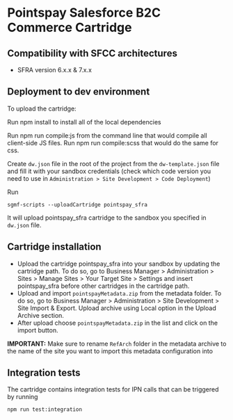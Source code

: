 # Pointspay Salesforce B2C Commerce Cartridge 

## Compatibility with SFCC architectures
- SFRA version 6.x.x & 7.x.x


## Deployment to dev environment
To upload the cartridge:

   Run npm install to install all of the local dependencies

   Run npm run compile:js from the command line that would compile all client-side JS files. Run npm run compile:scss that would do the same for css.

   Create `dw.json` file in the root of the project from the `dw-template.json` file and fill it with your sandbox credentials (check which code version you need to use in `Administration > Site Development > Code Deployment`)

   Run 
   ```
   sgmf-scripts --uploadCartridge pointspay_sfra
   ```
   It will upload pointspay_sfra cartridge to the sandbox you specified in `dw.json` file.


## Cartridge installation

- Upload the cartridge pointspay_sfra into your sandbox by updating the cartridge path. To do so, go to Business Manager > Administration > Sites > Manage Sites > Your Target Site > Settings and insert pointspay_sfra before other cartridges in the cartridge path.
- Upload and import `pointspayMetadata.zip` from the metadata folder. To do so, go to Business Manager > Administration > Site Development > Site Import & Export. Upload archive using Local option in the Upload Archive section. 
- After upload choose `pointspayMetadata.zip` in the list and click on the import button.

**IMPORTANT:** Make sure to rename `RefArch` folder in the metadata archive to the name of the site you want to import this metadata configuration into

## Integration tests

The cartridge contains integration tests for IPN calls that can be triggered by running
```
npm run test:integration
```